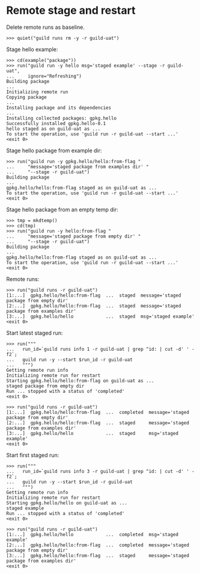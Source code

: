 # Remote stage and restart

Delete remote runs as baseline.

    >>> quiet("guild runs rm -y -r guild-uat")

Stage hello example:

    >>> cd(example("package"))
    >>> run("guild run -y hello msg='staged example' --stage -r guild-uat",
    ...     ignore="Refreshing")
    Building package
    ...
    Initializing remote run
    Copying package
    ...
    Installing package and its dependencies
    ...
    Installing collected packages: gpkg.hello
    Successfully installed gpkg.hello-0.1
    hello staged as on guild-uat as ...
    To start the operation, use 'guild run -r guild-uat --start ...'
    <exit 0>

Stage hello package from example dir:

    >>> run("guild run -y gpkg.hello/hello:from-flag "
    ...     "message='staged package from examples dir' "
    ...     "--stage -r guild-uat")
    Building package
    ...
    gpkg.hello/hello:from-flag staged as on guild-uat as ...
    To start the operation, use 'guild run -r guild-uat --start ...'
    <exit 0>

Stage hello package from an empty temp dir:

    >>> tmp = mkdtemp()
    >>> cd(tmp)
    >>> run("guild run -y hello:from-flag "
    ...     "message='staged package from empty dir' "
    ...     "--stage -r guild-uat")
    Building package
    ...
    gpkg.hello/hello:from-flag staged as on guild-uat as ...
    To start the operation, use 'guild run -r guild-uat --start ...'
    <exit 0>

Remote runs:

    >>> run("guild runs -r guild-uat")
    [1:...]  gpkg.hello/hello:from-flag  ...  staged  message='staged package from empty dir'
    [2:...]  gpkg.hello/hello:from-flag  ...  staged  message='staged package from examples dir'
    [3:...]  gpkg.hello/hello            ...  staged  msg='staged example'
    <exit 0>

Start latest staged run:

    >>> run("""
    ...   run_id=`guild runs info 1 -r guild-uat | grep ^id: | cut -d' ' -f2`;
    ...   guild run -y --start $run_id -r guild-uat
    ...   """)
    Getting remote run info
    Initializing remote run for restart
    Starting gpkg.hello/hello:from-flag on guild-uat as ...
    staged package from empty dir
    Run ... stopped with a status of 'completed'
    <exit 0>

    >>> run("guild runs -r guild-uat")
    [1:...]  gpkg.hello/hello:from-flag  ...  completed  message='staged package from empty dir'
    [2:...]  gpkg.hello/hello:from-flag  ...  staged     message='staged package from examples dir'
    [3:...]  gpkg.hello/hello            ...  staged     msg='staged example'
    <exit 0>

Start first staged run:

    >>> run("""
    ...   run_id=`guild runs info 3 -r guild-uat | grep ^id: | cut -d' ' -f2`;
    ...   guild run -y --start $run_id -r guild-uat
    ...   """)
    Getting remote run info
    Initializing remote run for restart
    Starting gpkg.hello/hello on guild-uat as ...
    staged example
    Run ... stopped with a status of 'completed'
    <exit 0>

    >>> run("guild runs -r guild-uat")
    [1:...]  gpkg.hello/hello            ...  completed  msg='staged example'
    [2:...]  gpkg.hello/hello:from-flag  ...  completed  message='staged package from empty dir'
    [3:...]  gpkg.hello/hello:from-flag  ...  staged     message='staged package from examples dir'
    <exit 0>
